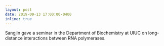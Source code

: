 ```yaml
---
layout: post
date: 2019-09-13 17:00:00-0400
inline: true
---
```


Sangjin gave a seminar in the Department of Biochemistry at UIUC on long-distance interactions between RNA polymerases.
